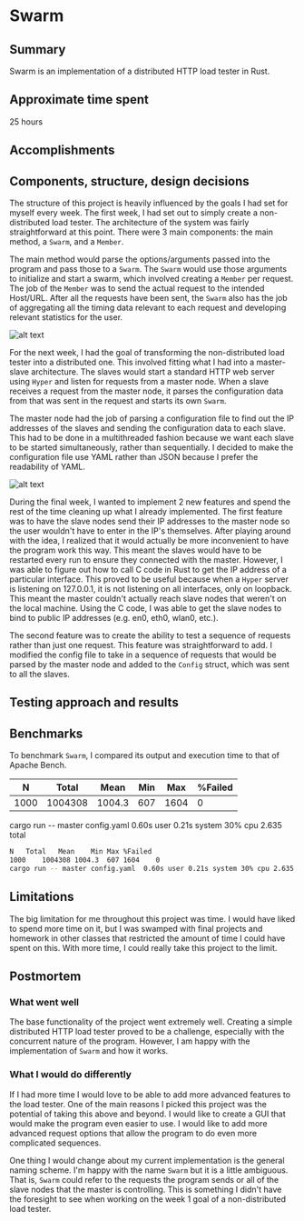 # Swarm

## Summary

Swarm is an implementation of a distributed HTTP load tester in Rust. 

## Approximate time spent

25 hours

## Accomplishments

## Components, structure, design decisions

The structure of this project is heavily influenced by the goals I had set for myself every week. The first week, I had set out to simply create a non-distributed load tester. The architecture of the system was fairly straightforward at this point. There were 3 main components: the main method, a `Swarm`, and a `Member`. 

The main method would parse the options/arguments passed into the program and pass those to a `Swarm`. The `Swarm` would use those arguments to initialize and start a swarm, which involved creating a `Member` per request. The job of the `Member` was to send the actual request to the intended Host/URL. After all the requests have been sent, the `Swarm` also has the job of aggregating all the timing data relevant to each request and developing relevant statistics for the user.

![alt text](https://raw.githubusercontent.com/satyakb/swarm/master/swarm.png "Swarm")

For the next week, I had the goal of transforming the non-distributed load tester into a distributed one. This involved fitting what I had into a master-slave architecture. The slaves would start a standard HTTP web server using `Hyper` and listen for requests from a master node. When a slave receives a request from the master node, it parses the configuration data from that was sent in the request and starts its own `Swarm`. 

The master node had the job of parsing a configuration file to find out the IP addresses of the slaves and sending the configuration data to each slave. This had to be done in a multithreaded fashion because we want each slave to be started simultaneously, rather than sequentially. I decided to make the configuration file use YAML rather than JSON because I prefer the readability of YAML.

![alt text](https://raw.githubusercontent.com/satyakb/swarm/master/master-slave.png "Master-Slave")

During the final week, I wanted to implement 2 new features and spend the rest of the time cleaning up what I already implemented. The first feature was to have the slave nodes send their IP addresses to the master node so the user wouldn't have to enter in the IP's themselves. After playing around with the idea, I realized that it would actually be more inconvenient to have the program work this way. This meant the slaves would have to be restarted every run to ensure they connected with the master. However, I was able to figure out how to call C code in Rust to get the IP address of a particular interface. This proved to be useful because when a `Hyper` server is listening on 127.0.0.1, it is not listening on all interfaces, only on loopback. This meant the master couldn't actually reach slave nodes that weren't on the local machine. Using the C code, I was able to get the slave nodes to bind to public IP addresses (e.g. en0, eth0, wlan0, etc.).

The second feature was to create the ability to test a sequence of requests rather than just one request. This feature was straightforward to add. I modified the config file to take in a sequence of requests that would be parsed by the master node and added to the `Config` struct, which was sent to all the slaves.

## Testing approach and results

## Benchmarks

To benchmark `Swarm`, I compared its output and execution time to that of Apache Bench. 

N | Total | Mean  |  Min | Max | %Failed
--- | --- | --- | --- | --- | ---
1000  |  1004308 | 1004.3 |  607 | 1604 |   0
cargo run -- master config.yaml  0.60s user 0.21s system 30% cpu 2.635 total

```bash
N   Total   Mean    Min Max %Failed
1000    1004308 1004.3  607 1604    0
cargo run -- master config.yaml  0.60s user 0.21s system 30% cpu 2.635 total
```

## Limitations

The big limitation for me throughout this project was time. I would have liked to spend more time on it, but I was swamped with final projects and homework in other classes that restricted the amount of time I could have spent on this. With more time, I could really take this project to the limit.

## Postmortem

### What went well

The base functionality of the project went extremely well. Creating a simple distributed HTTP load tester proved to be a challenge, especially with the concurrent nature of the program. However, I am happy with the implementation of `Swarm` and how it works.

### What I would do differently

If I had more time I would love to be able to add more advanced features to the load tester. One of the main reasons I picked this project was the potential of taking this above and beyond. I would like to create a GUI that would make the program even easier to use. I would like to add more advanced request options that allow the program to do even more complicated sequences.

One thing I would change about my current implementation is the general naming scheme. I'm happy with the name `Swarm` but it is a little ambiguous. That is, `Swarm` could refer to the requests the program sends or all of the slave nodes that the master is controlling. This is something I didn't have the foresight to see when working on the week 1 goal of a non-distributed load tester.

